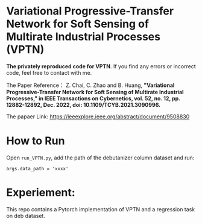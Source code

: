 # Variational Progressive-Transfer Network for Soft Sensing of Multirate Industrial Processes (VPTN)
**The privately reproduced code for VPTN**. If you find any errors or incorrect code, feel free to contact with me.

The Paper Reference：
Z. Chai, C. Zhao and B. Huang, **"Variational Progressive-Transfer Network for Soft Sensing of Multirate Industrial Processes," in IEEE Transactions on Cybernetics, vol. 52, no. 12, pp. 12882-12892, Dec. 2022, doi: 10.1109/TCYB.2021.3090996.**

The papaer Link: https://ieeexplore.ieee.org/abstract/document/9508830

# How to Run

Open `run_VPTN.py`, add the path of the debutanizer column dataset and run:
```
args.data_path = 'xxxx'
```

# Experiement:
This repo contains a Pytorch implementation of VPTN and a regression task on deb dataset. 
